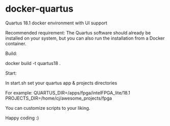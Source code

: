# docker-quartus
Quartus 18.1 docker environment with UI support

Recommended requirement:
The Quartus software should already be installed on your system, but you can also run the installation from a Docker container.

Build:

docker build -t quartus18 .

Start:

In start.sh set your quartus app & projects directories

For example:
QUARTUS_DIR=/apps/fpga/intelFPGA_lite/18.1
PROJECTS_DIR=/home/cj/awesome_projects/fpga

You can customize scripts to your liking.

Happy coding :)
